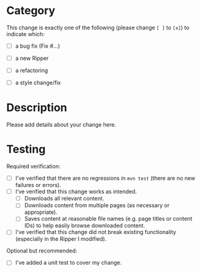 <!--
We've moved! If you are not already, please consider opening your pull request here:
https://github.com/RipMeApp/ripme/

To help us verify your change, please fill out the information below.
-->

# Category

This change is exactly one of the following (please change `[ ]` to `[x]`) to indicate which:
* [ ] a bug fix (Fix #...)
* [ ] a new Ripper
* [ ] a refactoring
* [ ] a style change/fix


# Description

Please add details about your change here.


# Testing

Required verification:
* [ ] I've verified that there are no regressions in `mvn test` (there are no new failures or errors).
* [ ] I've verified that this change works as intended.
  * [ ] Downloads all relevant content.
  * [ ] Downloads content from multiple pages (as necessary or appropriate).
  * [ ] Saves content at reasonable file names (e.g. page titles or content IDs) to help easily browse downloaded content.
* [ ] I've verified that this change did not break existing functionality (especially in the Ripper I modified).

Optional but recommended:
* [ ] I've added a unit test to cover my change.
